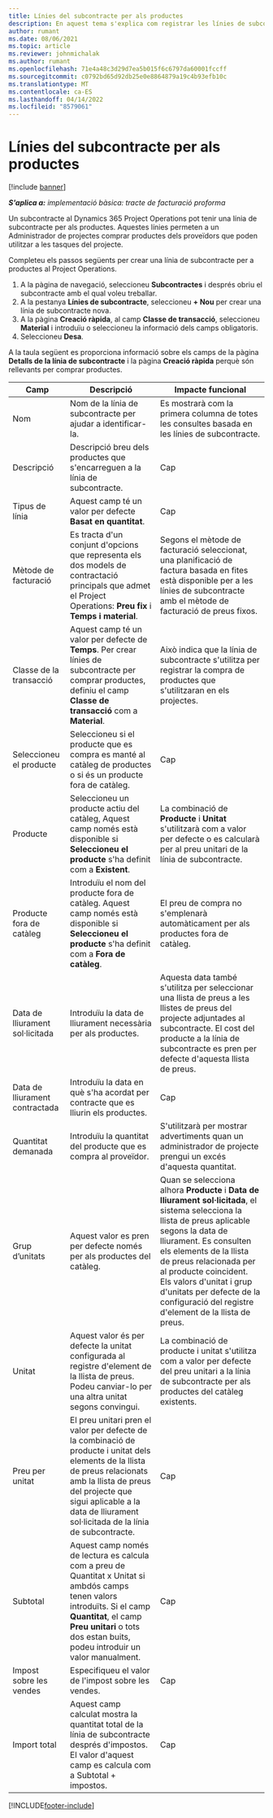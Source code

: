 ```yaml
---
title: Línies del subcontracte per als productes
description: En aquest tema s'explica com registrar les línies de subcontracte per als productes i utilitzar els diferents camps per registrar les compres de productes dels proveïdors.
author: rumant
ms.date: 08/06/2021
ms.topic: article
ms.reviewer: johnmichalak
ms.author: rumant
ms.openlocfilehash: 71e4a48c3d29d7ea5b015f6c6797da60001fccff
ms.sourcegitcommit: c0792bd65d92db25e0e8864879a19c4b93efb10c
ms.translationtype: MT
ms.contentlocale: ca-ES
ms.lasthandoff: 04/14/2022
ms.locfileid: "8579061"
---
```

# <a name="subcontract-lines-for-products"></a>Línies del subcontracte per als productes

[!include [banner](../../includes/dataverse-preview.md)]

_**S'aplica a:** implementació bàsica: tracte de facturació proforma_

Un subcontracte al Dynamics 365 Project Operations pot tenir una línia de subcontracte per als productes. Aquestes línies permeten a un Administrador de projectes comprar productes dels proveïdors que poden utilitzar a les tasques del projecte.

Completeu els passos següents per crear una línia de subcontracte per a productes al Project Operations.

1. A la pàgina de navegació, seleccioneu **Subcontractes** i després obriu el subcontracte amb el qual voleu treballar. 
2. A la pestanya **Línies de subcontracte**, seleccioneu **+ Nou** per crear una línia de subcontracte nova.
3. A la pàgina **Creació ràpida**, al camp **Classe de transacció**, seleccioneu **Material** i introduïu o seleccioneu la informació dels camps obligatoris. 
4. Seleccioneu **Desa**.

A la taula següent es proporciona informació sobre els camps de la pàgina **Detalls de la línia de subcontracte** i la pàgina **Creació ràpida** perquè són rellevants per comprar productes.

| Camp | Descripció | Impacte funcional|
| ----- | ----------- | ----------- |
| Nom | Nom de la línia de subcontracte per ajudar a identificar-la. |Es mostrarà com la primera columna de totes les consultes basada en les línies de subcontracte.
| Descripció | Descripció breu dels productes que s'encarreguen a la línia de subcontracte. | Cap |
| Tipus de línia | Aquest camp té un valor per defecte **Basat en quantitat**. |Cap |
| Mètode de facturació | Es tracta d'un conjunt d'opcions que representa els dos models de contractació principals que admet el Project Operations: **Preu fix** i **Temps i material**. | Segons el mètode de facturació seleccionat, una planificació de factura basada en fites està disponible per a les línies de subcontracte amb el mètode de facturació de preus fixos. |
| Classe de la transacció |Aquest camp té un valor per defecte de **Temps**. Per crear línies de subcontracte per comprar productes, definiu el camp **Classe de transacció** com a **Material**.  | Això indica que la línia de subcontracte s'utilitza per registrar la compra de productes que s'utilitzaran en els projectes. |
| Seleccioneu el producte | Seleccioneu si el producte que es compra es manté al catàleg de productes o si és un producte fora de catàleg. |Cap |
| Producte | Seleccioneu un producte actiu del catàleg, Aquest camp només està disponible si **Seleccioneu el producte** s'ha definit com a **Existent**. |La combinació de **Producte** i **Unitat** s'utilitzarà com a valor per defecte o es calcularà per al preu unitari de la línia de subcontracte.
| Producte fora de catàleg | Introduïu el nom del producte fora de catàleg. Aquest camp només està disponible si **Seleccioneu el producte** s'ha definit com a **Fora de catàleg**.  |El preu de compra no s'emplenarà automàticament per als productes fora de catàleg.|
| Data de lliurament sol·licitada | Introduïu la data de lliurament necessària per als productes.| Aquesta data també s'utilitza per seleccionar una llista de preus a les llistes de preus del projecte adjuntades al subcontracte. El cost del producte a la línia de subcontracte es pren per defecte d'aquesta llista de preus. |
| Data de lliurament contractada | Introduïu la data en què s'ha acordat per contracte que es lliurin els productes.  |Cap|
| Quantitat demanada | Introduïu la quantitat del producte que es compra al proveïdor.| S'utilitzarà per mostrar advertiments quan un administrador de projecte prengui un excés d'aquesta quantitat.|
| Grup d’unitats | Aquest valor es pren per defecte només per als productes del catàleg. |Quan se selecciona alhora **Producte** i **Data de lliurament sol·licitada**, el sistema selecciona la llista de preus aplicable segons la data de lliurament. Es consulten els elements de la llista de preus relacionada per al producte coincident. Els valors d'unitat i grup d'unitats per defecte de la configuració del registre d'element de la llista de preus. |
| Unitat | Aquest valor és per defecte la unitat configurada al registre d'element de la llista de preus. Podeu canviar-lo per una altra unitat segons convingui.| La combinació de producte i unitat s'utilitza com a valor per defecte del preu unitari a la línia de subcontracte per als productes del catàleg existents. |
| Preu per unitat | El preu unitari pren el valor per defecte de la combinació de producte i unitat dels elements de la llista de preus relacionats amb la llista de preus del projecte que sigui aplicable a la data de lliurament sol·licitada de la línia de subcontracte.  |Cap |
| Subtotal | Aquest camp només de lectura es calcula com a preu de Quantitat x Unitat si ambdós camps tenen valors introduïts. Si el camp **Quantitat**, el camp **Preu unitari** o tots dos estan buits, podeu introduir un valor manualment.  |Cap |
| Impost sobre les vendes | Especifiqueu el valor de l'impost sobre les vendes. |Cap |
| Import total | Aquest camp calculat mostra la quantitat total de la línia de subcontracte després d'impostos. El valor d'aquest camp es calcula com a Subtotal + impostos. |Cap |


[!INCLUDE[footer-include](../../includes/footer-banner.md)]
